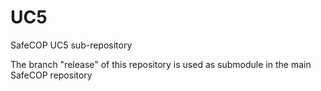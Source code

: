 # UC5
SafeCOP UC5 sub-repository

The branch "release" of this repository is used as submodule in the main SafeCOP repository
